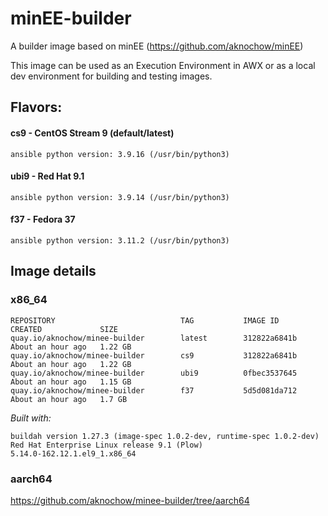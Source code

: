 # minEE-builder

A builder image based on minEE (https://github.com/aknochow/minEE)

This image can be used as an Execution Environment in AWX or as a local dev environment for building and testing images.

## Flavors:
#### cs9 - CentOS Stream 9 (default/latest) 
`ansible python version: 3.9.16 (/usr/bin/python3)`
#### ubi9 - Red Hat 9.1 
`ansible python version: 3.9.14 (/usr/bin/python3)`
#### f37 - Fedora 37
`ansible python version: 3.11.2 (/usr/bin/python3)`

## Image details
### x86_64
```
REPOSITORY                            TAG           IMAGE ID       CREATED             SIZE
quay.io/aknochow/minee-builder        latest        312822a6841b   About an hour ago   1.22 GB
quay.io/aknochow/minee-builder        cs9           312822a6841b   About an hour ago   1.22 GB
quay.io/aknochow/minee-builder        ubi9          0fbec3537645   About an hour ago   1.15 GB
quay.io/aknochow/minee-builder        f37           5d5d081da712   About an hour ago   1.7 GB
```
_Built with:_
```
buildah version 1.27.3 (image-spec 1.0.2-dev, runtime-spec 1.0.2-dev)
Red Hat Enterprise Linux release 9.1 (Plow)
5.14.0-162.12.1.el9_1.x86_64
```

### aarch64

https://github.com/aknochow/minee-builder/tree/aarch64
